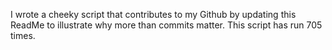 I wrote a cheeky script that contributes to my Github by updating this ReadMe to illustrate why more than commits matter. This script has run 705 times.